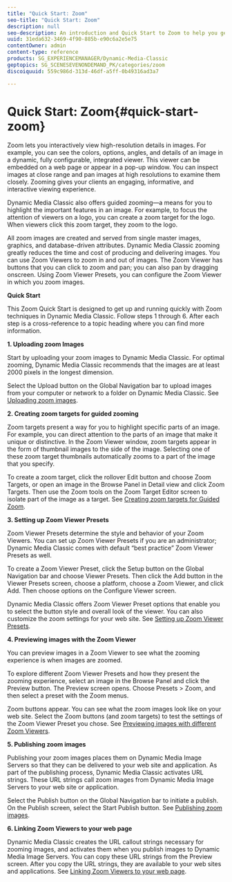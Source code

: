 ```yaml
---
title: "Quick Start: Zoom"
seo-title: "Quick Start: Zoom"
description: null
seo-description: An introduction and Quick Start to Zoom to help you get up and running quickly.
uuid: 31eda632-3469-4f90-885b-e90c6a2e5e75
contentOwner: admin
content-type: reference
products: SG_EXPERIENCEMANAGER/Dynamic-Media-Classic
geptopics: SG_SCENESEVENONDEMAND_PK/categories/zoom
discoiquuid: 559c986d-313d-46df-a5ff-0b49316ad3a7

---
```


# Quick Start: Zoom{#quick-start-zoom}

 Zoom lets you interactively view high-resolution details in images. For example, you can see the colors, options, angles, and details of an image in a dynamic, fully configurable, integrated viewer. This viewer can be embedded on a web page or appear in a pop-up window. You can inspect images at close range and pan images at high resolutions to examine them closely. Zooming gives your clients an engaging, informative, and interactive viewing experience.

Dynamic Media Classic also offers guided zooming—a means for you to highlight the important features in an image. For example, to focus the attention of viewers on a logo, you can create a zoom target for the logo. When viewers click this zoom target, they zoom to the logo.

All zoom images are created and served from single master images, graphics, and database-driven attributes. Dynamic Media Classic zooming greatly reduces the time and cost of producing and delivering images. You can use Zoom Viewers to zoom in and out of images. The Zoom Viewer has buttons that you can click to zoom and pan; you can also pan by dragging onscreen. Using Zoom Viewer Presets, you can configure the Zoom Viewer in which you zoom images.

**Quick Start**

This Zoom Quick Start is designed to get up and running quickly with Zoom techniques in Dynamic Media Classic. Follow steps 1 through 6. After each step is a cross-reference to a topic heading where you can find more information.

**1. Uploading zoom Images**

Start by uploading your zoom images to Dynamic Media Classic. For optimal zooming, Dynamic Media Classic recommends that the images are at least 2000 pixels in the longest dimension.

Select the Upload button on the Global Navigation bar to upload images from your computer or network to a folder on Dynamic Media Classic. See [Uploading zoom images](uploading-zoom-images.md#uploading_zoom_images).

**2. Creating zoom targets for guided zooming**

Zoom targets present a way for you to highlight specific parts of an image. For example, you can direct attention to the parts of an image that make it unique or distinctive. In the Zoom Viewer window, zoom targets appear in the form of thumbnail images to the side of the image. Selecting one of these zoom target thumbnails automatically zooms to a part of the image that you specify.

To create a zoom target, click the rollover Edit button and choose Zoom Targets, or open an image in the Browse Panel in Detail view and click Zoom Targets. Then use the Zoom tools on the Zoom Target Editor screen to isolate part of the image as a target. See [Creating zoom targets for Guided Zoom](creating-zoom-targets-guided-zoom.md#creating_zoom_targets_for_guided_zoom).

**3. Setting up Zoom Viewer Presets**

Zoom Viewer Presets determine the style and behavior of your Zoom Viewers. You can set up Zoom Viewer Presets if you are an administrator; Dynamic Media Classic comes with default “best practice” Zoom Viewer Presets as well.

To create a Zoom Viewer Preset, click the Setup button on the Global Navigation bar and choose Viewer Presets. Then click the Add button in the Viewer Presets screen, choose a platform, choose a Zoom Viewer, and click Add. Then choose options on the Configure Viewer screen.

Dynamic Media Classic offers Zoom Viewer Preset options that enable you to select the button style and overall look of the viewer. You can also customize the zoom settings for your web site. See [Setting up Zoom Viewer Presets](setting-zoom-viewer-presets.md#setting_up_zoom_viewer_presets).

**4. Previewing images with the Zoom Viewer**

You can preview images in a Zoom Viewer to see what the zooming experience is when images are zoomed.

To explore different Zoom Viewer Presets and how they present the zooming experience, select an image in the Browse Panel and click the Preview button. The Preview screen opens. Choose Presets > Zoom, and then select a preset with the Zoom menus.

Zoom buttons appear. You can see what the zoom images look like on your web site. Select the Zoom buttons (and zoom targets) to test the settings of the Zoom Viewer Preset you chose. See [Previewing images with different Zoom Viewers](previewing-image-assets-different-zoom.md#previewing_image_assets_with_different_zoom_viewers).

**5. Publishing zoom images**

Publishing your zoom images places them on Dynamic Media Image Servers so that they can be delivered to your web site and application. As part of the publishing process, Dynamic Media Classic activates URL strings. These URL strings call zoom images from Dynamic Media Image Servers to your web site or application.

Select the Publish button on the Global Navigation bar to initiate a publish. On the Publish screen, select the Start Publish button. See [Publishing zoom images](publishing-zoom-images.md#publishing_zoom_images).

**6. Linking Zoom Viewers to your web page**

Dynamic Media Classic creates the URL callout strings necessary for zooming images, and activates them when you publish images to Dynamic Media Image Servers. You can copy these URL strings from the Preview screen. After you copy the URL strings, they are available to your web sites and applications. See [Linking Zoom Viewers to your web page](linking-zoom-viewers-web-pages.md#linking_zoom_viewers_to_your_web_pages).
